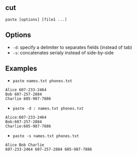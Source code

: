 ## cut
`paste [options] [file1 ...]`

## Options
- `-d`: specify a delimiter to separates fields (instead of tab)
- `-s`: concatenates serialy instead of side-by-side

## Examples
- `paste names.txt phones.txt`
```
Alice 607-233-2464
Bob 607-257-2884
Charlie 605-987-7886
```
- `paste -d : names.txt phones.txt`
```
Alice:607-233-2464
Bob:607-257-2884
Charlie:605-987-7886
```
- `paste -s names.txt phones.txt`
```
Alice Bob Charlie
607-233-2464 607-257-2884 605-987-7886
```